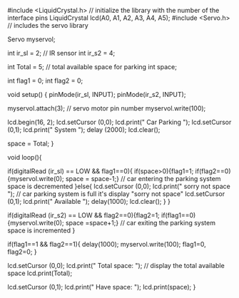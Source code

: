 #include <LiquidCrystal.h> // initialize the library with the number of the interface pins
LiquidCrystal lcd(A0, A1, A2, A3, A4, A5);
#include <Servo.h> // includes the servo library

Servo myservol;

int ir_sl = 2; // IR sensor
int ir_s2 = 4;

int Total = 5; // total available space for parking
int space;

int flag1 = 0;
int flag2 = 0;

void setup() {
pinMode(ir_sl, INPUT);
pinMode(ir_s2, INPUT);

myservol.attach(3); // servo motor pin number
myservol.write(100);

lcd.begin(16, 2);
lcd.setCursor (0,0);
lcd.print(" Car Parking ");
lcd.setCursor (0,1);
lcd.print(" System ");
delay (2000);
lcd.clear();

space = Total;
}

void loop(){

if(digitalRead (ir_sl) == LOW && flag1==0){
if(space>0){flag1=1;
if(flag2==0){myservol.write(0); space = space-1;} // car entering the parking system  space is decremented
}else{
lcd.setCursor (0,0);
lcd.print(" sorry not space "); // car parking system is full it's display "sorry not space"
lcd.setCursor (0,1);
lcd.print(" Available ");
delay(1000);
lcd.clear();
}
}


if(digitalRead (ir_s2) == LOW && flag2==0){flag2=1;
if(flag1==0){myservol.write(0); space =space+1;} // car exiting the parking system space is incremented
}

if(flag1==1 && flag2==1){
 delay(1000);
myservol.write(100);
flag1=0, flag2=0;
}

lcd.setCursor (0,0);
lcd.print(" Total space: "); // display the total available space
lcd.print(Total);

lcd.setCursor (0,1);
lcd.print(" Have space: ");
lcd.print(space);
}
